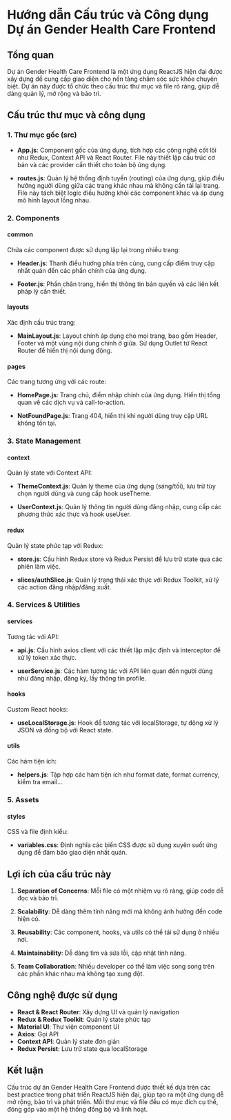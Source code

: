 # Hướng dẫn Cấu trúc và Công dụng Dự án Gender Health Care Frontend

## Tổng quan

Dự án Gender Health Care Frontend là một ứng dụng ReactJS hiện đại được xây dựng để cung cấp giao diện cho nền tảng chăm sóc sức khỏe chuyên biệt. Dự án này được tổ chức theo cấu trúc thư mục và file rõ ràng, giúp dễ dàng quản lý, mở rộng và bảo trì.

## Cấu trúc thư mục và công dụng

### 1. Thư mục gốc (src)

- **App.js**: Component gốc của ứng dụng, tích hợp các công nghệ cốt lõi như Redux, Context API và React Router. File này thiết lập cấu trúc cơ bản và các provider cần thiết cho toàn bộ ứng dụng.

- **routes.js**: Quản lý hệ thống định tuyến (routing) của ứng dụng, giúp điều hướng người dùng giữa các trang khác nhau mà không cần tải lại trang. File này tách biệt logic điều hướng khỏi các component khác và áp dụng mô hình layout lồng nhau.

### 2. Components

#### common

Chứa các component được sử dụng lặp lại trong nhiều trang:

- **Header.js**: Thanh điều hướng phía trên cùng, cung cấp điểm truy cập nhất quán đến các phần chính của ứng dụng.

- **Footer.js**: Phần chân trang, hiển thị thông tin bản quyền và các liên kết pháp lý cần thiết.

#### layouts

Xác định cấu trúc trang:

- **MainLayout.js**: Layout chính áp dụng cho mọi trang, bao gồm Header, Footer và một vùng nội dung chính ở giữa. Sử dụng Outlet từ React Router để hiển thị nội dung động.

#### pages

Các trang tương ứng với các route:

- **HomePage.js**: Trang chủ, điểm nhập chính của ứng dụng. Hiển thị tổng quan về các dịch vụ và call-to-action.

- **NotFoundPage.js**: Trang 404, hiển thị khi người dùng truy cập URL không tồn tại.

### 3. State Management

#### context

Quản lý state với Context API:

- **ThemeContext.js**: Quản lý theme của ứng dụng (sáng/tối), lưu trữ tùy chọn người dùng và cung cấp hook useTheme.

- **UserContext.js**: Quản lý thông tin người dùng đăng nhập, cung cấp các phương thức xác thực và hook useUser.

#### redux

Quản lý state phức tạp với Redux:

- **store.js**: Cấu hình Redux store và Redux Persist để lưu trữ state qua các phiên làm việc.

- **slices/authSlice.js**: Quản lý trạng thái xác thực với Redux Toolkit, xử lý các action đăng nhập/đăng xuất.

### 4. Services & Utilities

#### services

Tương tác với API:

- **api.js**: Cấu hình axios client với các thiết lập mặc định và interceptor để xử lý token xác thực.

- **userService.js**: Các hàm tương tác với API liên quan đến người dùng như đăng nhập, đăng ký, lấy thông tin profile.

#### hooks

Custom React hooks:

- **useLocalStorage.js**: Hook để tương tác với localStorage, tự động xử lý JSON và đồng bộ với React state.

#### utils

Các hàm tiện ích:

- **helpers.js**: Tập hợp các hàm tiện ích như format date, format currency, kiểm tra email...

### 5. Assets

#### styles

CSS và file định kiểu:

- **variables.css**: Định nghĩa các biến CSS được sử dụng xuyên suốt ứng dụng để đảm bảo giao diện nhất quán.

## Lợi ích của cấu trúc này

1. **Separation of Concerns**: Mỗi file có một nhiệm vụ rõ ràng, giúp code dễ đọc và bảo trì.

2. **Scalability**: Dễ dàng thêm tính năng mới mà không ảnh hưởng đến code hiện có.

3. **Reusability**: Các component, hooks, và utils có thể tái sử dụng ở nhiều nơi.

4. **Maintainability**: Dễ dàng tìm và sửa lỗi, cập nhật tính năng.

5. **Team Collaboration**: Nhiều developer có thể làm việc song song trên các phần khác nhau mà không tạo xung đột.

## Công nghệ được sử dụng

- **React & React Router**: Xây dựng UI và quản lý navigation
- **Redux & Redux Toolkit**: Quản lý state phức tạp
- **Material UI**: Thư viện component UI
- **Axios**: Gọi API
- **Context API**: Quản lý state đơn giản
- **Redux Persist**: Lưu trữ state qua localStorage

## Kết luận

Cấu trúc dự án Gender Health Care Frontend được thiết kế dựa trên các best practice trong phát triển ReactJS hiện đại, giúp tạo ra một ứng dụng dễ mở rộng, bảo trì và phát triển. Mỗi thư mục và file đều có mục đích cụ thể, đóng góp vào một hệ thống đồng bộ và linh hoạt.
